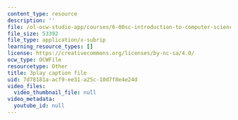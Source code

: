 ```yaml
---
content_type: resource
description: ''
file: /ol-ocw-studio-app/courses/6-00sc-introduction-to-computer-science-and-programming-spring-2011/7d78181aacf9ee31a25c10d7f8e4e24d_FBKxrPEeCSU.srt
file_size: 53392
file_type: application/x-subrip
learning_resource_types: []
license: https://creativecommons.org/licenses/by-nc-sa/4.0/
ocw_type: OCWFile
resourcetype: Other
title: 3play caption file
uid: 7d78181a-acf9-ee31-a25c-10d7f8e4e24d
video_files:
  video_thumbnail_file: null
video_metadata:
  youtube_id: null
---
```

